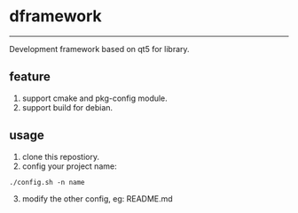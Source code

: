 # dframework
------------
Development framework based on qt5 for library.

## feature
1. support cmake and pkg-config module.
2. support build for debian.

## usage
1. clone this repostiory.
2. config your project name:
```shell
./config.sh -n name
```
3. modify the other config, eg: README.md
